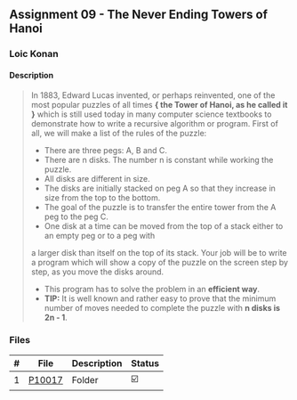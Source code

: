 ## Assignment 09 - The Never Ending Towers of Hanoi

### Loic Konan

#### Description

> In 1883, Edward Lucas invented, or perhaps reinvented, one of the most popular puzzles of all times
> **{ the Tower of Hanoi, as he called it }** which is still used today in many computer science textbooks
> to demonstrate how to write a recursive algorithm or program. First of all, we will make a list of the
> rules of the puzzle:
>
> - There are three pegs: A, B and C.
> - There are n disks. The number n is constant while working the puzzle.
> - All disks are different in size.
> - The disks are initially stacked on peg A so that they increase in size from the top to the bottom.
> - The goal of the puzzle is to transfer the entire tower from the A peg to the peg C.
> - One disk at a time can be moved from the top of a stack either to an empty peg or to a peg with
>
> a larger disk than itself on the top of its stack.
> Your job will be to write a program which will show a copy of the puzzle on the screen step by step,
> as you move the disks around.
>
> - This program has to solve the problem in an **efficient way**.
> - **TIP:** It is well known and rather easy to prove that the minimum number of moves needed to complete
> the puzzle with **n disks is 2n - 1**.

### Files

|   #   | File               | Description | Status                  |
| :---: | ------------------ | ----------- | ----------------------- |
|   1   | [P10017](./P10017) | Folder      | :ballot_box_with_check: |
